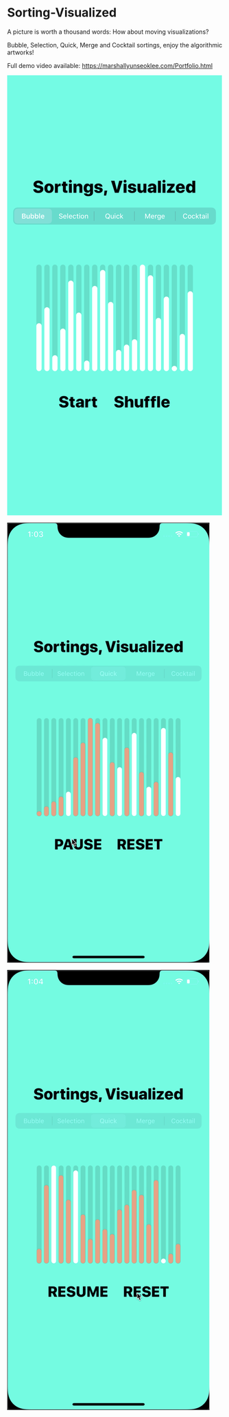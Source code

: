 # Sorting-Visualized

A picture is worth a thousand words: How about moving visualizations?

Bubble, Selection, Quick, Merge and Cocktail sortings, enjoy the algorithmic artworks!


Full demo video available: https://marshallyunseoklee.com/Portfolio.html


![Alt text](https://github.com/Marshall-Yun-Lee/Sorting-Visualized/blob/master/Demo/start.png "start")


![Alt text](https://github.com/Marshall-Yun-Lee/Sorting-Visualized/blob/master/Demo/quick.png "quick sorting")


![Alt text](https://github.com/Marshall-Yun-Lee/Sorting-Visualized/blob/master/Demo/paused.png "paused")
